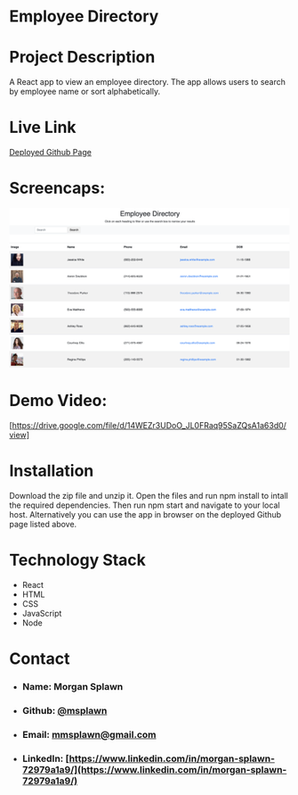# Employee Directory

# **Project Description**
A React app to view an employee directory. The app allows users to search by employee name or sort alphabetically.

# **Live Link**
[Deployed Github Page](https://msplawn.github.io/Employee-Directory/)

# **Screencaps:**
![Screencap](./public/1.png)  

# **Demo Video:**
[https://drive.google.com/file/d/14WEZr3UDoO_JL0FRaq95SaZQsA1a63d0/view]

# **Installation**
Download the zip file and unzip it. Open the files and run npm install to intall the required dependencies. Then run npm start and navigate to your local host. Alternatively you can use the app in browser on the deployed Github page listed above.


# **Technology Stack**
* React
* HTML
* CSS
* JavaScript
* Node

# **Contact**
* ### **Name:**  Morgan Splawn
* ### **Github:**  [@msplawn](https://github.com/msplawn)
* ### **Email:**  [mmsplawn@gmail.com](msplawn@gmail.com)
* ### **LinkedIn:**  [https://www.linkedin.com/in/morgan-splawn-72979a1a9/](https://www.linkedin.com/in/morgan-splawn-72979a1a9/)

